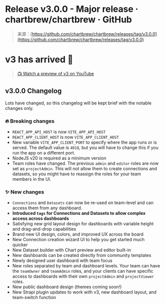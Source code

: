 <!--yml
category: 未分类
date: 2024-05-27 15:05:18
-->

# Release v3.0.0 - Major release · chartbrew/chartbrew · GitHub

> 来源：[https://github.com/chartbrew/chartbrew/releases/tag/v3.0.0](https://github.com/chartbrew/chartbrew/releases/tag/v3.0.0)

# v3 has arrived 🚀

> [📺 Watch a preview of v3 on YouTube](https://www.youtube.com/embed/15nAw318Vo4?si=Ha-uKlqItUiCfeXE)

## v3.0.0 Changelog

Lots have changed, so this changelog will be kept brief with the notable changes only.

### 🔥 Breaking changes

*   `REACT_APP_API_HOST` is now `VITE_APP_API_HOST`
*   `REACT_APP_CLIENT_HOST` is now `VITE_APP_CLIENT_HOST`
*   New variable `VITE_APP_CLIENT_PORT` to specify where the app runs or is served. The default value is `4018`, but you will have to change this if you run the app on a different port.
*   NodeJS v20 is required as a minimum version
*   Team roles have changed. The previous `admin` and `editor` roles are now set as `projectAdmin`. This will not allow them to create connections and datasets, so you might have to reassign the roles for your team members in the UI.

### ✨ New changes

*   `Connections` and `Datasets` can now be re-used on team-level and can access them from any dashboard.
*   **Introduced `tags` for Connections and Datasets to allow complex access across dashboards**
*   Satisfying new grid layout design for dashboards with variable height and drag-and-drop capabilities
*   Brand new UI design, colors, and improved UX across the board
*   New Connection creation wizard UI to help you get started much quicker
*   New Dataset builder with Chart preview and editor built-in
*   New dashboards can be created directly from community templates
*   Newly designed user dashboard with team focus
*   New roles separated by team and dashboard levels. Your team can have the `teamOwner` and `teamAdmin` roles, and your clients can have specific access to dashboards with their own `projectAdmin` and `projectViewer` roles.
*   New public dashboard design (themes coming soon!)
*   New Strapi plugin updates to work with v3, new dashboard layout, and team-switch function